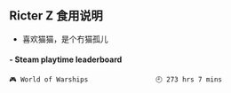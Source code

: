 ## Ricter Z 食用说明
- 喜欢猫猫，是个冇猫孤儿

<!-- steam-box start -->
#### - Steam playtime leaderboard
```text
🎮 World of Warships                 🕘 273 hrs 7 mins
```
<!-- Powered by https://github.com/YouEclipse/steam-box . -->
<!-- steam-box end -->
